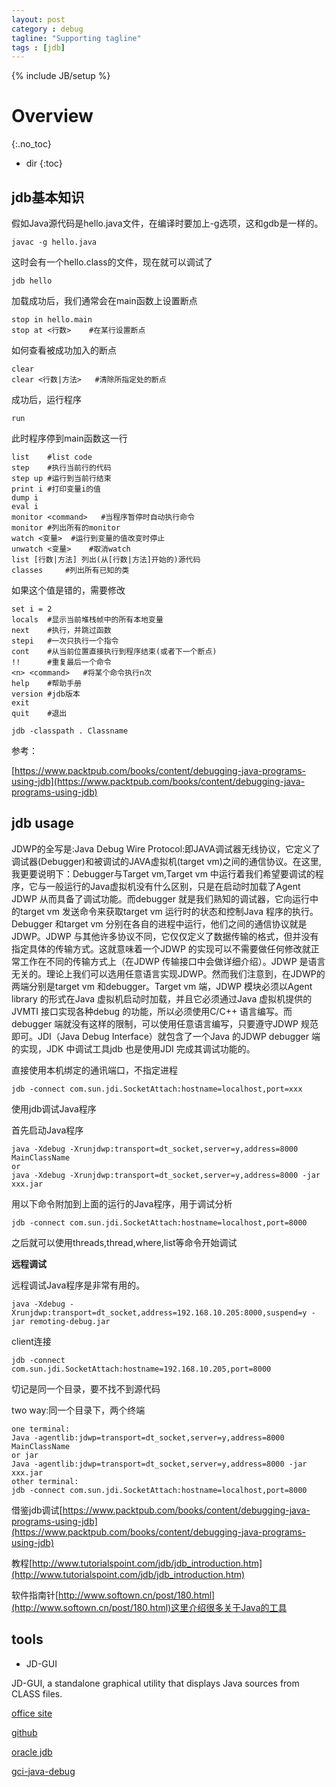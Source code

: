 ```yaml
---
layout: post
category : debug
tagline: "Supporting tagline"
tags : [jdb]
---
```

{% include JB/setup %}

# Overview
{:.no_toc}

* dir
{:toc}

## jdb基本知识

假如Java源代码是hello.java文件，在编译时要加上-g选项，这和gdb是一样的。

	javac -g hello.java

这时会有一个hello.class的文件，现在就可以调试了

	jdb hello

加载成功后，我们通常会在main函数上设置断点

	stop in hello.main
	stop at <行数>	#在某行设置断点

如何查看被成功加入的断点

	clear
	clear <行数|方法>	#清除所指定处的断点

成功后，运行程序

	run

此时程序停到main函数这一行

	list	#list code
	step	#执行当前行的代码
	step up	#运行到当前行结束
	print i	#打印变量i的值
	dump i
	eval i
	monitor <command>	#当程序暂停时自动执行命令
	monitor	#列出所有的monitor
	watch <变量>	#运行到变量的值改变时停止
	unwatch <变量>	#取消watch
	list [行数|方法] 列出(从[行数|方法]开始的)源代码
	classes		#列出所有已知的类

如果这个值是错的，需要修改

	set i = 2
	locals	#显示当前堆栈帧中的所有本地变量
	next	#执行，并跳过函数
	stepi	#一次只执行一个指令
	cont	#从当前位置直接执行到程序结束(或者下一个断点)
	!!		#重复最后一个命令
	<n> <command>	#将某个命令执行n次
	help	#帮助手册
	version	#jdb版本
	exit
	quit	#退出

	jdb -classpath . Classname

参考：

[https://www.packtpub.com/books/content/debugging-java-programs-using-jdb](https://www.packtpub.com/books/content/debugging-java-programs-using-jdb)

## jdb usage

JDWP的全写是:Java Debug Wire Protocol:即JAVA调试器无线协议，它定义了调试器(Debugger)和被调试的JAVA虚拟机(target vm)之间的通信协议。在这里,我更要说明下：Debugger与Target vm,Target vm
中运行着我们希望要调试的程序，它与一般运行的Java虚拟机没有什么区别，只是在启动时加载了Agent JDWP 从而具备了调试功能。而debugger 就是我们熟知的调试器，它向运行中的target vm
发送命令来获取target vm 运行时的状态和控制Java 程序的执行。Debugger 和target vm 分别在各自的进程中运行，他们之间的通信协议就是JDWP。JDWP
与其他许多协议不同，它仅仅定义了数据传输的格式，但并没有指定具体的传输方式。这就意味着一个JDWP 的实现可以不需要做任何修改就正常工作在不同的传输方式上（在JDWP
传输接口中会做详细介绍）。JDWP 是语言无关的。理论上我们可以选用任意语言实现JDWP。然而我们注意到，在JDWP的两端分别是target vm 和debugger。Target vm 端，JDWP 模块必须以Agent library 的形式在Java 虚拟机启动时加载，并且它必须通过Java 虚拟机提供的JVMTI 接口实现各种debug
的功能，所以必须使用C/C++ 语言编写。而debugger 端就没有这样的限制，可以使用任意语言编写，只要遵守JDWP 规范即可。JDI（Java Debug Interface）就包含了一个Java 的JDWP debugger 端的实现，JDK 中调试工具jdb 也是使用JDI 完成其调试功能的。

直接使用本机绑定的通讯端口，不指定进程

	jdb -connect com.sun.jdi.SocketAttach:hostname=localhost,port=xxx



使用jdb调试Java程序

首先启动Java程序

	java -Xdebug -Xrunjdwp:transport=dt_socket,server=y,address=8000 MainClassName
	or
	java -Xdebug -Xrunjdwp:transport=dt_socket,server=y,address=8000 -jar xxx.jar

用以下命令附加到上面的运行的Java程序，用于调试分析

	jdb -connect com.sun.jdi.SocketAttach:hostname=localhost,port=8000

之后就可以使用threads,thread,where,list等命令开始调试

__远程调试__

远程调试Java程序是非常有用的。

	java -Xdebug -Xrunjdwp:transport=dt_socket,address=192.168.10.205:8000,suspend=y -jar remoting-debug.jar

client连接

	jdb -connect com.sun.jdi.SocketAttach:hostname=192.168.10.205,port=8000

切记是同一个目录，要不找不到源代码

two way:同一个目录下，两个终端

	one terminal:
	Java -agentlib:jdwp=transport=dt_socket,server=y,address=8000 MainClassName
	or jar
	Java -agentlib:jdwp=transport=dt_socket,server=y,address=8000 -jar xxx.jar
	other terminal:
	jdb -connect com.sun.jdi.SocketAttach:hostname=localhost,port=8000



借鉴jdb调试[https://www.packtpub.com/books/content/debugging-java-programs-using-jdb](https://www.packtpub.com/books/content/debugging-java-programs-using-jdb)

教程[http://www.tutorialspoint.com/jdb/jdb_introduction.htm](http://www.tutorialspoint.com/jdb/jdb_introduction.htm)

软件指南针[http://www.softown.cn/post/180.html](http://www.softown.cn/post/180.html)这里介绍很多关于Java的工具



## tools

 + JD-GUI

JD-GUI, a standalone graphical utility that displays Java sources from CLASS files.

[office site](http://jd.benow.ca/)

[github](https://github.com/java-decompiler/jd-gui)

[oracle jdb](http://docs.oracle.com/javase/7/docs/technotes/tools/windows/jdb.html)

[gci-java-debug](http://blog.csdn.net/haoel/article/details/2289305)
